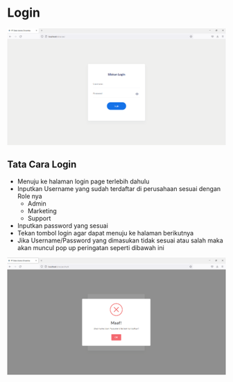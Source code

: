 # Login

![](<../../../.gitbook/assets/image (5) (1) (1).png>)

## Tata Cara Login

* Menuju ke halaman login page terlebih dahulu
* Inputkan Username yang sudah terdaftar di perusahaan sesuai dengan Role nya
  * Admin
  * Marketing
  * Support
* Inputkan password yang sesuai
* Tekan tombol login agar dapat menuju ke halaman berikutnya
*   Jika Username/Password yang dimasukan tidak sesuai atau salah maka akan muncul pop up peringatan seperti dibawah ini



![](<../../../.gitbook/assets/image (3) (1).png>)
